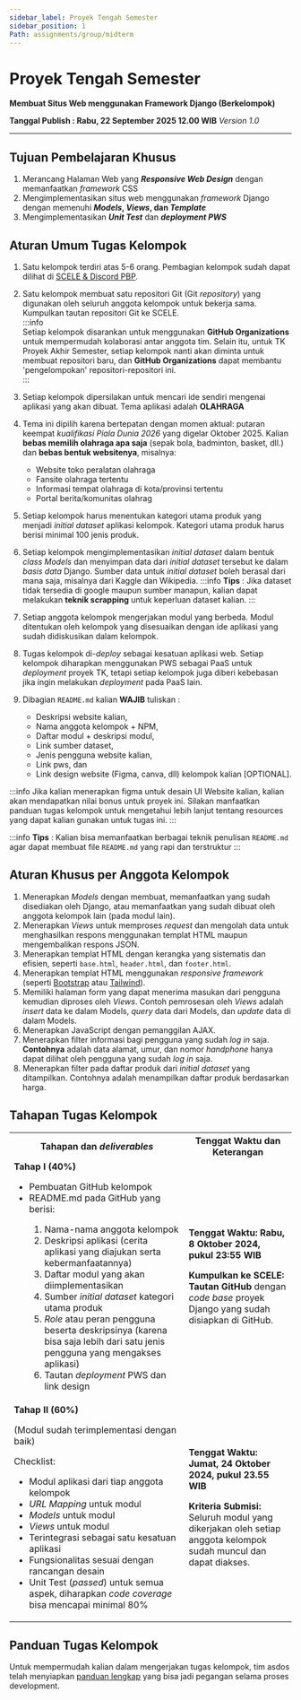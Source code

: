 ```yaml
---
sidebar_label: Proyek Tengah Semester
sidebar_position: 1
Path: assignments/group/midterm
---
```


# Proyek Tengah Semester

**Membuat Situs Web menggunakan Framework Django (Berkelompok)**

**Tanggal Publish : Rabu, 22 September 2025 12.00 WIB**
*Version 1.0*

---

## Tujuan Pembelajaran Khusus

1. Merancang Halaman Web yang ***Responsive Web Design*** dengan memanfaatkan *framework* CSS
2. Mengimplementasikan situs web menggunakan *framework* Django dengan memenuhi ***Models*, *Views*, dan *Template***
4. Mengimplementasikan ***Unit Test*** dan ***deployment PWS***

## Aturan Umum Tugas Kelompok

1. Satu kelompok terdiri atas 5-6 orang. Pembagian kelompok sudah dapat dilihat di [SCELE & Discord PBP](https://docs.google.com/spreadsheets/d/1_lhNRomzxHXBOtMyXuD9biOAM4HyWhqWED-pHxHhiV8/edit?usp=sharing).
2. Satu kelompok membuat satu repositori Git (Git _repository_) yang digunakan oleh seluruh anggota kelompok untuk bekerja sama. Kumpulkan tautan repositori Git ke SCELE.  
:::info  
Setiap kelompok disarankan untuk menggunakan **GitHub Organizations** untuk mempermudah kolaborasi antar anggota tim. Selain itu, untuk TK Proyek Akhir Semester, setiap kelompok nanti akan diminta untuk membuat repositori baru, dan **GitHub Organizations** dapat membantu 'pengelompokan' repositori-repositori ini.  
:::  
3. Setiap kelompok dipersilakan untuk mencari ide sendiri mengenai aplikasi yang akan dibuat. Tema aplikasi adalah **OLAHRAGA**
4. Tema ini dipilih karena bertepatan dengan momen aktual: putaran keempat *kualifikasi Piala Dunia 2026* yang digelar Oktober 2025. Kalian **bebas memilih olahraga apa saja** (sepak bola, badminton, basket, dll.) dan **bebas bentuk websitenya**, misalnya:  
    - Website toko peralatan olahraga  
    - Fansite olahraga tertentu  
    - Informasi tempat olahraga di kota/provinsi tertentu  
    - Portal berita/komunitas olahrag
5. Setiap kelompok harus menentukan kategori utama produk yang menjadi _initial dataset_ aplikasi kelompok. Kategori utama produk harus berisi minimal 100 jenis produk. 
6. Setiap kelompok mengimplementasikan _initial dataset_ dalam bentuk *class Models* dan menyimpan data dari _initial dataset_ tersebut ke dalam *basis data* Django. Sumber data untuk _initial dataset_ boleh berasal dari mana saja, misalnya dari Kaggle dan Wikipedia.
:::info
**Tips** : Jika dataset tidak tersedia di google maupun sumber manapun, kalian dapat melakukan **teknik scrapping** untuk keperluan dataset kalian.
:::
7. Setiap anggota kelompok mengerjakan modul yang berbeda. Modul ditentukan oleh kelompok yang disesuaikan dengan ide aplikasi yang sudah didiskusikan dalam kelompok.
8. Tugas kelompok di-_deploy_ sebagai kesatuan aplikasi web. Setiap kelompok diharapkan menggunakan PWS sebagai PaaS untuk _deployment_ proyek TK, tetapi setiap kelompok juga diberi kebebasan jika ingin melakukan _deployment_ pada PaaS lain.

9. Dibagian `README.md` kalian **WAJIB** tuliskan :  
    - Deskripsi website kalian,
    - Nama anggota kelompok + NPM,
    - Daftar modul + deskripsi modul,
    - Link sumber dataset,
    - Jenis pengguna website kalian, 
    - Link pws, dan 
    - Link design website (Figma, canva, dll) kelompok kalian [OPTIONAL].

:::info
Jika kalian menerapkan figma untuk desain UI Website kalian, kalian akan mendapatkan nilai bonus untuk proyek ini. Silakan manfaatkan panduan tugas kelompok untuk mengetahui lebih lanjut tentang resources yang dapat kalian gunakan untuk tugas ini.
:::

:::info
**Tips** : Kalian bisa memanfaatkan berbagai teknik penulisan `README.md` agar dapat membuat file `README.md` yang rapi dan terstruktur
:::

## Aturan Khusus per Anggota Kelompok

1. Menerapkan *Models* dengan membuat, memanfaatkan yang sudah disediakan oleh Django, atau memanfaatkan yang sudah dibuat oleh anggota kelompok lain (pada modul lain).
2. Menerapkan *Views* untuk memproses *request* dan mengolah data untuk menghasilkan respons menggunakan templat HTML maupun mengembalikan respons JSON.
3. Menerapkan templat HTML dengan kerangka yang sistematis dan efisien, seperti `base.html`, `header.html`, dan `footer.html`.
4. Menerapkan templat HTML menggunakan *responsive framework* (seperti [Bootstrap](https://getbootstrap.com/) atau [Tailwind](https://tailwindcss.com/)).
5. Memiliki halaman form yang dapat menerima masukan dari pengguna kemudian diproses oleh *Views*. Contoh pemrosesan oleh *Views* adalah *insert* data ke dalam Models, *query* data dari Models, dan *update* data di dalam Models.
6. Menerapkan JavaScript dengan pemanggilan AJAX.
7. Menerapkan filter informasi bagi pengguna yang sudah *log in* saja. **Contohnya** adalah data alamat, umur, dan nomor _handphone_ hanya dapat dilihat oleh pengguna yang sudah *log in* saja.
8. Menerapkan filter pada daftar produk dari _initial dataset_ yang ditampilkan. Contohnya adalah menampilkan daftar produk berdasarkan harga.

## Tahapan Tugas Kelompok

<table>
    <tr>
        <th>Tahapan dan <em>deliverables</em></th>
        <th>Tenggat Waktu dan Keterangan</th>
    </tr>
    <tr>
        <td>
            <b>Tahap I (40%)</b>
            <ul>
                <li>Pembuatan GitHub kelompok</li>
                <li>README.md pada GitHub yang berisi:</li>
                    <ol>
                        <li>Nama-nama anggota kelompok</li>
                        <li>Deskripsi aplikasi (cerita aplikasi yang diajukan serta kebermanfaatannya)</li>
                        <li>Daftar modul yang akan diimplementasikan</li>
                        <li>Sumber <em>initial dataset</em> kategori utama produk</li>
                        <li><em>Role</em> atau peran pengguna beserta deskripsinya (karena bisa saja lebih dari satu jenis pengguna yang mengakses aplikasi)</li>
                        <li>Tautan <em>deployment</em> PWS dan link design </li>
                    </ol>
            </ul>
        </td>
        <td>
            <b>Tenggat Waktu: Rabu, 8 Oktober 2024, pukul 23:55 WIB</b>
            <p><b>Kumpulkan ke SCELE: Tautan GitHub</b> dengan <em>code base</em> proyek Django yang sudah disiapkan di GitHub.</p>
        </td>
    </tr>
    <tr>
        <td>
            <b>Tahap II (60%)</b>
            <p>(Modul sudah terimplementasi dengan baik)</p>
            <p>Checklist:</p>
            <ul>
                <li>Modul aplikasi dari tiap anggota kelompok</li>
                <li><em>URL Mapping</em> untuk modul</li>
                <li><em>Models</em> untuk modul</li>
                <li><em>Views</em> untuk modul</li>
                <li>Terintegrasi sebagai satu kesatuan aplikasi</li>
                <li>Fungsionalitas sesuai dengan rancangan desain</li>
                <li>Unit Test (<em>passed</em>) untuk semua aspek, diharapkan <em>code coverage</em> bisa mencapai minimal 80%</li>
            </ul>
        </td>
        <td>
            <b>Tenggat Waktu: Jumat, 24 Oktober 2024, pukul 23.55 WIB</b>
            <p><b>Kriteria Submisi:</b> Seluruh modul yang dikerjakan oleh setiap anggota kelompok sudah muncul dan dapat diakses.</p>
        </td>
    </tr>
</table>

## Panduan Tugas Kelompok
Untuk mempermudah kalian dalam mengerjakan tugas kelompok, tim asdos telah menyiapkan [panduan lengkap](./midterm-guide.md) yang bisa jadi pegangan selama proses development.